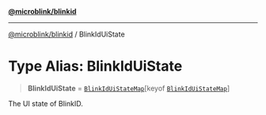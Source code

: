 [**@microblink/blinkid**](../README.md)

***

[@microblink/blinkid](../README.md) / BlinkIdUiState

# Type Alias: BlinkIdUiState

> **BlinkIdUiState** = [`BlinkIdUiStateMap`](BlinkIdUiStateMap.md)\[keyof [`BlinkIdUiStateMap`](BlinkIdUiStateMap.md)\]

The UI state of BlinkID.
